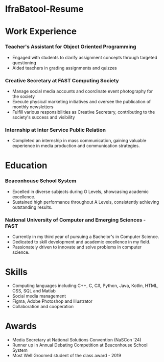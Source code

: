 # IfraBatool-Resume

# Work Experience
### Teacher's Assistant for Object Oriented Programming 
- Engaged with students to clarify assignment concepts through targeted questioning
- Aided teachers in grading assignments and quizzes

### Creative Secretary at FAST Computing Society 
- Manage social media accounts and coordinate event photography for the society
- Execute physical marketing initiatives and oversee the publication of monthly newsletters
- Fulfill various responsibilities as Creative Secretary, contributing to the society's success
 and visibility

### Internship at Inter Service Public Relation
- Completed an internship in mass communication, gaining valuable experience in media production and communication strategies.

# Education
### Beaconhouse School System
- Excelled in diverse subjects during O Levels, showcasing academic excellence.
- Sustained high performance throughout A Levels, consistently achieving outstanding results.
  
### National University of Computer and Emerging Sciences - FAST
- Currently in my third year of pursuing a Bachelor's in Computer Science.
- Dedicated to skill development and academic excellence in my field.
- Passionately driven to innovate and solve problems in computer science.

 # Skills
- Computing languages including C++, C, C#, Python, Java, Kotlin, HTML, CSS, SQL and Matlab
- Social media management
- Figma, Adobe Photoshop and Illustrator
- Collaboration and cooperation

# Awards
- Media Secretary at National Solutions Convention (NaSCon ‘24)
- Runner up in Annual Debating Competition at Beaconhouse School System
- Most Well Groomed student of the class award - 2019
